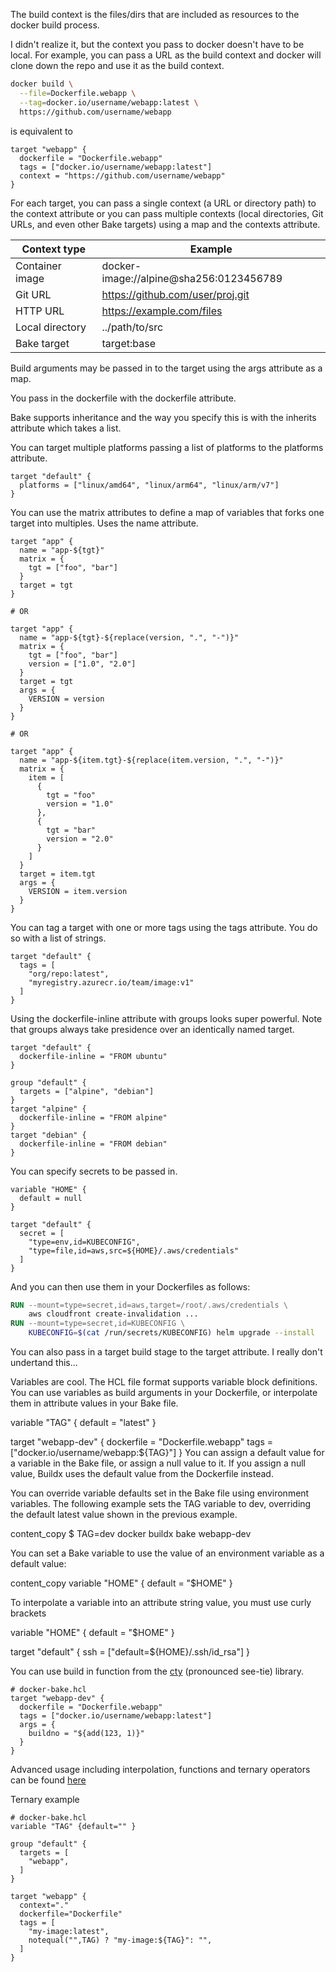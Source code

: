 The build context is the files/dirs that are included as resources to the docker build process.

I didn't realize it, but the context you pass to docker doesn't have to be local. For example, you can pass a URL as the build context and docker will clone down the repo and use it as the build context. 

```bash
docker build \
  --file=Dockerfile.webapp \
  --tag=docker.io/username/webapp:latest \
  https://github.com/username/webapp
```
is equivalent to

```hcl
target "webapp" {
  dockerfile = "Dockerfile.webapp"
  tags = ["docker.io/username/webapp:latest"]
  context = "https://github.com/username/webapp"
}
```

For each target, you can pass a single context (a URL or directory path) to the context attribute or you can pass multiple contexts (local directories, Git URLs, and even other Bake targets) using a map and the contexts attribute.

| Context type    | Example                                 |
| --------------- | --------------------------------------- |
| Container image |	docker-image://alpine@sha256:0123456789 |
| Git URL	      | https://github.com/user/proj.git        |
| HTTP URL        | https://example.com/files               |
| Local directory |	../path/to/src                          |
| Bake target	  | target:base                             |

Build arguments may be passed in to the target using the args attribute as a map.

You pass in the dockerfile with the dockerfile attribute.

Bake supports inheritance and the way you specify this is with the inherits attribute which takes a list.

You can target multiple platforms passing a list of platforms to the platforms attribute.
```hcl
target "default" {
  platforms = ["linux/amd64", "linux/arm64", "linux/arm/v7"]
}
```

You can use the matrix attributes to define a map of variables that forks one target into multiples. Uses the name attribute.
```hcl
target "app" {
  name = "app-${tgt}"
  matrix = {
    tgt = ["foo", "bar"]
  }
  target = tgt
}

# OR

target "app" {
  name = "app-${tgt}-${replace(version, ".", "-")}"
  matrix = {
    tgt = ["foo", "bar"]
    version = ["1.0", "2.0"]
  }
  target = tgt
  args = {
    VERSION = version
  }
}

# OR

target "app" {
  name = "app-${item.tgt}-${replace(item.version, ".", "-")}"
  matrix = {
    item = [
      {
        tgt = "foo"
        version = "1.0"
      },
      {
        tgt = "bar"
        version = "2.0"
      }
    ]
  }
  target = item.tgt
  args = {
    VERSION = item.version
  }
}

```

You can tag a target with one or more tags using the tags attribute. You do so with a list of strings.

```hcl
target "default" {
  tags = [
    "org/repo:latest",
    "myregistry.azurecr.io/team/image:v1"
  ]
}
```

Using the dockerfile-inline attribute with groups looks super powerful. Note that groups always take presidence over an identically named target.

```hcl
target "default" {
  dockerfile-inline = "FROM ubuntu"
}

group "default" {
  targets = ["alpine", "debian"]
}
target "alpine" {
  dockerfile-inline = "FROM alpine"
}
target "debian" {
  dockerfile-inline = "FROM debian"
}
```

You can specify secrets to be passed in.
```hcl
variable "HOME" {
  default = null
}

target "default" {
  secret = [
    "type=env,id=KUBECONFIG",
    "type=file,id=aws,src=${HOME}/.aws/credentials"
  ]
}
```
And you can then use them in your Dockerfiles as follows:

```Dockerfile
RUN --mount=type=secret,id=aws,target=/root/.aws/credentials \
    aws cloudfront create-invalidation ...
RUN --mount=type=secret,id=KUBECONFIG \
    KUBECONFIG=$(cat /run/secrets/KUBECONFIG) helm upgrade --install
```

You can also pass in a target build stage to the target attribute. I really don't undertand this...



Variables are cool. The HCL file format supports variable block definitions. You can use variables as build arguments in your Dockerfile, or interpolate them in attribute values in your Bake file.

variable "TAG" {
  default = "latest"
}

target "webapp-dev" {
  dockerfile = "Dockerfile.webapp"
  tags = ["docker.io/username/webapp:${TAG}"]
}
You can assign a default value for a variable in the Bake file, or assign a null value to it. If you assign a null value, Buildx uses the default value from the Dockerfile instead.

You can override variable defaults set in the Bake file using environment variables. The following example sets the TAG variable to dev, overriding the default latest value shown in the previous example.

content_copy
$ TAG=dev docker buildx bake webapp-dev

You can set a Bake variable to use the value of an environment variable as a default value:

content_copy
variable "HOME" {
  default = "$HOME"
}

To interpolate a variable into an attribute string value, you must use curly brackets

variable "HOME" {
  default = "$HOME"
}

target "default" {
  ssh = ["default=${HOME}/.ssh/id_rsa"]
}

You can use build in function from the [cty]("https://github.com/zclconf/go-cty/tree/main/cty/function/stdlib") (pronounced see-tie) library.

```hcl
# docker-bake.hcl
target "webapp-dev" {
  dockerfile = "Dockerfile.webapp"
  tags = ["docker.io/username/webapp:latest"]
  args = {
    buildno = "${add(123, 1)}"
  }
}
```

Advanced usage including interpolation, functions and ternary operators can be found [here]("https://docs.docker.com/build/bake/advanced/")

Ternary example

```hcl
# docker-bake.hcl
variable "TAG" {default="" }

group "default" {
  targets = [
    "webapp",
  ]
}

target "webapp" {
  context="."
  dockerfile="Dockerfile"
  tags = [
    "my-image:latest",
    notequal("",TAG) ? "my-image:${TAG}": "",
  ]
}
```
